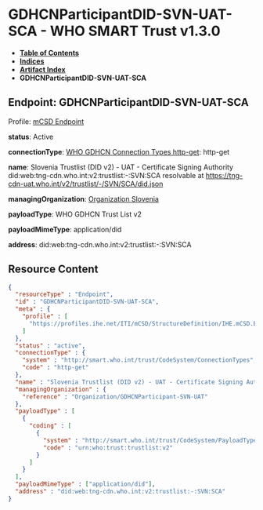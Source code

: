 # GDHCNParticipantDID-SVN-UAT-SCA - WHO SMART Trust v1.3.0

* [**Table of Contents**](toc.md)
* [**Indices**](indices.md)
* [**Artifact Index**](artifacts.md)
* **GDHCNParticipantDID-SVN-UAT-SCA**

## Endpoint: GDHCNParticipantDID-SVN-UAT-SCA

Profile: [mCSD Endpoint](https://profiles.ihe.net/ITI/mCSD/4.0.0/StructureDefinition-IHE.mCSD.Endpoint.html)

**status**: Active

**connectionType**: [WHO GDHCN Connection Types http-get](CodeSystem-ConnectionTypes.md#ConnectionTypes-http-get): http-get

**name**: Slovenia Trustlist (DID v2) - UAT - Certificate Signing Authority did:web:tng-cdn.who.int:v2:trustlist:-:SVN:SCA resolvable at https://tng-cdn-uat.who.int/v2/trustlist/-/SVN/SCA/did.json

**managingOrganization**: [Organization Slovenia](Organization-GDHCNParticipant-SVN-UAT.md)

**payloadType**: WHO GDHCN Trust List v2

**payloadMimeType**: application/did

**address**: did:web:tng-cdn.who.int:v2:trustlist:-:SVN:SCA



## Resource Content

```json
{
  "resourceType" : "Endpoint",
  "id" : "GDHCNParticipantDID-SVN-UAT-SCA",
  "meta" : {
    "profile" : [
      "https://profiles.ihe.net/ITI/mCSD/StructureDefinition/IHE.mCSD.Endpoint"
    ]
  },
  "status" : "active",
  "connectionType" : {
    "system" : "http://smart.who.int/trust/CodeSystem/ConnectionTypes",
    "code" : "http-get"
  },
  "name" : "Slovenia Trustlist (DID v2) - UAT - Certificate Signing Authority\ndid:web:tng-cdn.who.int:v2:trustlist:-:SVN:SCA\nresolvable at https://tng-cdn-uat.who.int/v2/trustlist/-/SVN/SCA/did.json",
  "managingOrganization" : {
    "reference" : "Organization/GDHCNParticipant-SVN-UAT"
  },
  "payloadType" : [
    {
      "coding" : [
        {
          "system" : "http://smart.who.int/trust/CodeSystem/PayloadTypes",
          "code" : "urn:who:trust:trustlist:v2"
        }
      ]
    }
  ],
  "payloadMimeType" : ["application/did"],
  "address" : "did:web:tng-cdn.who.int:v2:trustlist:-:SVN:SCA"
}

```
